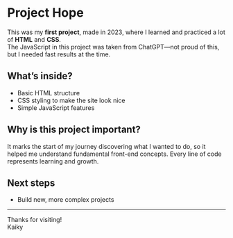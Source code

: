 # Project Hope

This was my **first project**, made in 2023, where I learned and practiced a lot of **HTML** and **CSS**.  
The JavaScript in this project was taken from ChatGPT—not proud of this, but I needed fast results at the time.

## What’s inside?

- Basic HTML structure  
- CSS styling to make the site look nice  
- Simple JavaScript features

## Why is this project important?

It marks the start of my journey discovering what I wanted to do, so it helped me understand fundamental front-end concepts. Every line of code represents learning and growth.

## Next steps

- Build new, more complex projects

---

Thanks for visiting!  
Kaiky
